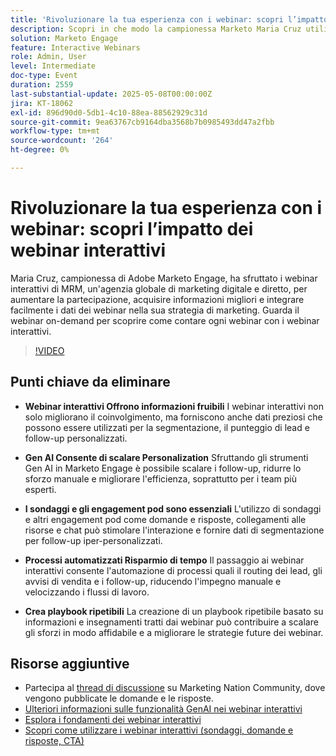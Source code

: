 ```yaml
---
title: 'Rivoluzionare la tua esperienza con i webinar: scopri l’impatto dei webinar interattivi'
description: Scopri in che modo la campionessa Marketo Maria Cruz utilizza i webinar interattivi per incrementare il coinvolgimento, ottenere informazioni approfondite e migliorare il marketing presso MRM. Guarda on-demand adesso!
solution: Marketo Engage
feature: Interactive Webinars
role: Admin, User
level: Intermediate
doc-type: Event
duration: 2559
last-substantial-update: 2025-05-08T00:00:00Z
jira: KT-18062
exl-id: 896d90d0-5db1-4c10-88ea-88562929c31d
source-git-commit: 9ea63767cb9164dba3568b7b0985493dd47a2fbb
workflow-type: tm+mt
source-wordcount: '264'
ht-degree: 0%

---
```


# Rivoluzionare la tua esperienza con i webinar: scopri l’impatto dei webinar interattivi

Maria Cruz, campionessa di Adobe Marketo Engage, ha sfruttato i webinar interattivi di MRM, un&#39;agenzia globale di marketing digitale e diretto, per aumentare la partecipazione, acquisire informazioni migliori e integrare facilmente i dati dei webinar nella sua strategia di marketing. Guarda il webinar on-demand per scoprire come contare ogni webinar con i webinar interattivi.

>[!VIDEO](https://video.tv.adobe.com/v/3458099/?learn=on&enablevpops)

## Punti chiave da eliminare

* **Webinar interattivi Offrono informazioni fruibili** I webinar interattivi non solo migliorano il coinvolgimento, ma forniscono anche dati preziosi che possono essere utilizzati per la segmentazione, il punteggio di lead e follow-up personalizzati.

* **Gen AI Consente di scalare Personalization** Sfruttando gli strumenti Gen AI in Marketo Engage è possibile scalare i follow-up, ridurre lo sforzo manuale e migliorare l&#39;efficienza, soprattutto per i team più esperti.

* **I sondaggi e gli engagement pod sono essenziali** L&#39;utilizzo di sondaggi e altri engagement pod come domande e risposte, collegamenti alle risorse e chat può stimolare l&#39;interazione e fornire dati di segmentazione per follow-up iper-personalizzati.

* **Processi automatizzati Risparmio di tempo** Il passaggio ai webinar interattivi consente l&#39;automazione di processi quali il routing dei lead, gli avvisi di vendita e i follow-up, riducendo l&#39;impegno manuale e velocizzando i flussi di lavoro.

* **Crea playbook ripetibili** La creazione di un playbook ripetibile basato su informazioni e insegnamenti tratti dai webinar può contribuire a scalare gli sforzi in modo affidabile e a migliorare le strategie future dei webinar.

## Risorse aggiuntive

* Partecipa al [thread di discussione](https://nation.marketo.com/t5/product-blogs/on-demand-learn-from-your-peers-revolutionizing-your-webinar/ba-p/356260) su Marketing Nation Community, dove vengono pubblicate le domande e le risposte.
* [Ulteriori informazioni sulle funzionalità GenAI nei webinar interattivi](https://nation.marketo.com/t5/latest-product-innovations/discover-how-genai-can-elevate-your-upcoming-webinars/ba-p/355055)
* [Esplora i fondamenti dei webinar interattivi](https://experienceleague.adobe.com/it/docs/marketo/using/product-docs/demand-generation/events/interactive-webinars/interactive-webinars-overview)
* [Scopri come utilizzare i webinar interattivi (sondaggi, domande e risposte, CTA)](https://experienceleague.adobe.com/it/docs/marketo/using/product-docs/demand-generation/events/interactive-webinars/best-practices-for-interactive-webinars)